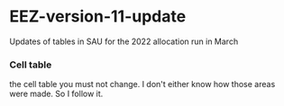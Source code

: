 # EEZ-version-11-update
Updates of tables in SAU for the 2022 allocation run in March 

### Cell table 
the cell table you must not change. I don't either know how those areas were made. So I follow it. 
